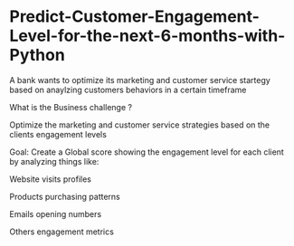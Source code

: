 # Predict-Customer-Engagement-Level-for-the-next-6-months-with-Python
A bank wants to optimize its marketing and customer service startegy based on anaylzing customers behaviors in a certain timeframe

What is the Business challenge ?

Optimize the marketing and customer service strategies based on the clients engagement levels 

Goal: Create a Global score showing the engagement level for each client by analyzing things like:

Website visits profiles


Products purchasing patterns


Emails opening numbers


Others engagement metrics
